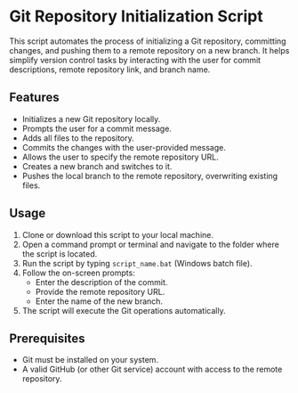 # Git Repository Initialization Script

This script automates the process of initializing a Git repository, committing changes, and pushing them to a remote repository on a new branch. It helps simplify version control tasks by interacting with the user for commit descriptions, remote repository link, and branch name.

## Features

- Initializes a new Git repository locally.
- Prompts the user for a commit message.
- Adds all files to the repository.
- Commits the changes with the user-provided message.
- Allows the user to specify the remote repository URL.
- Creates a new branch and switches to it.
- Pushes the local branch to the remote repository, overwriting existing files.

## Usage

1. Clone or download this script to your local machine.
2. Open a command prompt or terminal and navigate to the folder where the script is located.
3. Run the script by typing `script_name.bat` (Windows batch file).
4. Follow the on-screen prompts:
    - Enter the description of the commit.
    - Provide the remote repository URL.
    - Enter the name of the new branch.
5. The script will execute the Git operations automatically.

## Prerequisites

- Git must be installed on your system.
- A valid GitHub (or other Git service) account with access to the remote repository.
